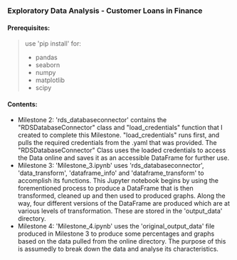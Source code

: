 ### Exploratory Data Analysis - Customer Loans in Finance

#### Prerequisites:
> use 'pip install' for:
> - pandas
> - seaborn
> - numpy
> - matplotlib
> - scipy
> 

#### Contents:
- Milestone 2: 'rds_databaseconnector' contains the "RDSDatabaseConnector" class and "load_credentials" function that I created to complete this Milestone. "load_credentials" runs first, and pulls the required credentials from the .yaml that was provided. The "RDSDatabaseConnector" Class uses the loaded credentials to access the Data online and saves it as an accessible DataFrame for further use.
- Milestone 3: 'Milestone_3.ipynb' uses 'rds_databaseconnector', 'data_transform', 'dataframe_info' and 'dataframe_transform' to accomplish its functions. This Jupyter notebook begins by using the forementioned process to produce a DataFrame that is then transformed, cleaned up and then used to produced graphs. Along the way, four different versions of the DataFrame are produced which are at various levels of transformation. These are stored in the 'output_data' directory.
- Milestone 4: 'Milestone_4.ipynb' uses the 'original_output_data' file produced in Milestone 3 to produce some percentages and graphs based on the data pulled from the online directory. The purpose of this is assumedly to break down the data and analyse its characteristics. 